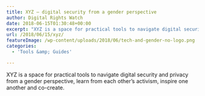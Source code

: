 ```yaml
---
title: XYZ – digital security from a gender perspective
author: Digital Rights Watch
date: 2018-06-15T01:30:48+00:00
excerpt: "XYZ is a space for practical tools to navigate digital security and privacy from a gender perspective, learn from each other's activism, inspire one another and co-create."
url: /2018/06/15/xyz/
featureImage: /wp-content/uploads/2018/06/tech-and-gender-no-logo.png
categories:
  - 'Tools &amp; Guides'

---
```

XYZ is a space for practical tools to navigate digital security and privacy from a gender perspective, learn from each other&#8217;s activism, inspire one another and co-create.